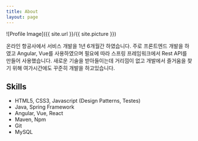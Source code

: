 ```yaml
---
title: About
layout: page
---
```

![Profile Image]({{ site.url }}/{{ site.picture }})

<p>온라인 항공사에서 서비스 개발을 1년 6개월간 하였습니다. 주로 프론트엔드 개발을 하였고 Angular, Vue를 사용하였으며 필요에 따라 스프링 프레임워크에서 Rest API를 만들어 사용했습니다. 새로운 기술을 받아들이는데 거리낌이 없고 개발에서 즐거움을 찾기 위해 여가시간에도 꾸준히 개발을 하고있습니다.</p>

<h2>Skills</h2>

<ul class="skill-list">
	<li>HTML5, CSS3, Javascript (Design Patterns, Testes)</li>
	<li>Java, Spring Framework</li>
	<li>Angular, Vue, React</li>
	<li>Maven, Npm</li>
	<li>Git</li>
	<li>MySQL</li>
</ul>
